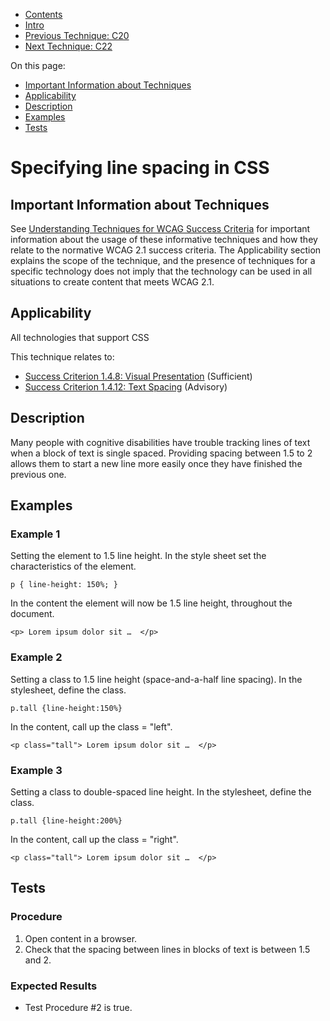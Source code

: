 -   [Contents](https://www.w3.org/WAI/WCAG21/Techniques/#techniques "Table of Contents")
-   [Intro](https://www.w3.org/WAI/WCAG21/Techniques/#introduction "Introduction to Techniques")
-   [Previous Technique: C20](C20)
-   [Next Technique: C22](C22)

On this page:

-   [Important Information about Techniques](#important-information)
-   [Applicability](#applicability)
-   [Description](#description)
-   [Examples](#examples)
-   [Tests](#tests)

Specifying line spacing in CSS
==============================

Important Information about Techniques
--------------------------------------

See [Understanding Techniques for WCAG Success Criteria](https://www.w3.org/WAI/WCAG21/Understanding/understanding-techniques) for important information about the usage of these informative techniques and how they relate to the normative WCAG 2.1 success criteria. The Applicability section explains the scope of the technique, and the presence of techniques for a specific technology does not imply that the technology can be used in all situations to create content that meets WCAG 2.1.

Applicability
-------------

All technologies that support CSS

This technique relates to:

-   [Success Criterion 1.4.8: Visual Presentation](https://www.w3.org/WAI/WCAG21/Understanding/visual-presentation) (Sufficient)
-   [Success Criterion 1.4.12: Text Spacing](https://www.w3.org/WAI/WCAG21/Understanding/text-spacing) (Advisory)

Description
-----------

Many people with cognitive disabilities have trouble tracking lines of text when a block of text is single spaced. Providing spacing between 1.5 to 2 allows them to start a new line more easily once they have finished the previous one.

Examples
--------

### Example 1

Setting the element to 1.5 line height. In the style sheet set the characteristics of the element.

    p { line-height: 150%; }

In the content the element will now be 1.5 line height, throughout the document.

    <p> Lorem ipsum dolor sit …  </p>

### Example 2

Setting a class to 1.5 line height (space-and-a-half line spacing). In the stylesheet, define the class.

    p.tall {line-height:150%}

In the content, call up the class = "left".

    <p class="tall"> Lorem ipsum dolor sit …  </p>

### Example 3

Setting a class to double-spaced line height. In the stylesheet, define the class.

    p.tall {line-height:200%}

In the content, call up the class = "right".

    <p class="tall"> Lorem ipsum dolor sit …  </p>

Tests
-----

### Procedure

1.  Open content in a browser.
2.  Check that the spacing between lines in blocks of text is between 1.5 and 2.

### Expected Results

-   Test Procedure \#2 is true.
